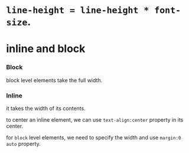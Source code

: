 # `line-height = line-height * font-size`.

# inline and block

### Block

block level elements take the full width.

### Inline

it takes the width of its contents.

to center an inline element, we can use `text-align:center` property in its center.

for `block` level elements, we need to specify the width and use `margin:0 auto` property.
